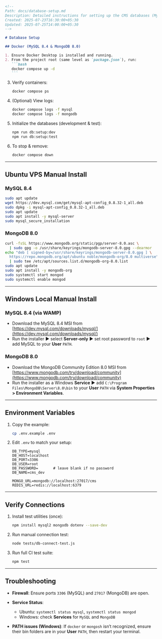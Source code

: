 ````markdown
<!--
Path: docs/database-setup.md
Description: Detailed instructions for setting up the CMS databases (MySQL & MongoDB) via Docker, Ubuntu VPS, and Windows local.
Created: 2025-07-23T16:30:00+05:30
Updated: 2025-07-25T14:00:00+05:30
-->

# Database Setup

## Docker (MySQL 8.4 & MongoDB 8.0)

1. Ensure Docker Desktop is installed and running.
2. From the project root (same level as `package.json`), run:
   ```bash
   docker compose up -d
   ```
````

3. Verify containers:

   ```bash
   docker compose ps
   ```

4. (Optional) View logs:

   ```bash
   docker compose logs -f mysql
   docker compose logs -f mongodb
   ```

5. Initialize the databases (development & test):

   ```bash
   npm run db:setup:dev
   npm run db:setup:test
   ```

6. To stop & remove:

   ```bash
   docker compose down
   ```

---

## Ubuntu VPS Manual Install

### MySQL 8.4

```bash
sudo apt update
wget https://dev.mysql.com/get/mysql-apt-config_0.8.32-1_all.deb
sudo dpkg -i mysql-apt-config_0.8.32-1_all.deb
sudo apt update
sudo apt install -y mysql-server
sudo mysql_secure_installation
```

### MongoDB 8.0

```bash
curl -fsSL https://www.mongodb.org/static/pgp/server-8.0.asc \
  | sudo gpg -o /usr/share/keyrings/mongodb-server-8.0.gpg --dearmor
echo "deb [ signed-by=/usr/share/keyrings/mongodb-server-8.0.gpg ] \
  https://repo.mongodb.org/apt/ubuntu noble/mongodb-org/8.0 multiverse" \
  | sudo tee /etc/apt/sources.list.d/mongodb-org-8.0.list
sudo apt update
sudo apt install -y mongodb-org
sudo systemctl start mongod
sudo systemctl enable mongod
```

---

## Windows Local Manual Install

### MySQL 8.4 (via WAMP)

- Download the MySQL 8.4 MSI from [https://dev.mysql.com/downloads/mysql/](https://dev.mysql.com/downloads/mysql/)
- Run the installer ► select **Server-only** ► set root password to `root` ► add MySQL to your **User** `PATH`.

### MongoDB 8.0

- Download the MongoDB Community Edition 8.0 MSI from [https://www.mongodb.com/try/download/community](https://www.mongodb.com/try/download/community)
- Run the installer as a Windows **Service** ► add
  `C:\Program Files\MongoDB\Server\8.0\bin`
  to your **User** `PATH` via **System Properties > Environment Variables**.

---

## Environment Variables

1. Copy the example:

   ```bash
   cp .env.example .env
   ```

2. Edit `.env` to match your setup:

   ```dotenv
   DB_TYPE=mysql
   DB_HOST=localhost
   DB_PORT=3306
   DB_USER=root
   DB_PASSWORD=       # leave blank if no password
   DB_NAME=cms_dev

   MONGO_URL=mongodb://localhost:27017/cms
   REDIS_URL=redis://localhost:6379
   ```

---

## Verify Connections

1. Install test utilities (once):

   ```bash
   npm install mysql2 mongodb dotenv --save-dev
   ```

2. Run manual connection test:

   ```bash
   node tests/db-connect-test.js
   ```

3. Run full CI test suite:

   ```bash
   npm test
   ```

---

## Troubleshooting

- **Firewall**: Ensure ports `3306` (MySQL) and `27017` (MongoDB) are open.
- **Service Status**:

  - Ubuntu: `systemctl status mysql`, `systemctl status mongod`
  - Windows: check **Services** for `MySQL` and `MongoDB`

- **PATH issues (Windows)**: If `docker` or `mongosh` isn’t recognized, ensure their bin folders are in your **User** `PATH`, then restart your terminal.

```

```
